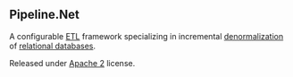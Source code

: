 ## Pipeline.Net
A configurable [ETL](https://en.wikipedia.org/wiki/Extract,_transform,_load) framework 
specializing in incremental 
[denormalization](https://en.wikipedia.org/wiki/Denormalization) of [relational databases](https://en.wikipedia.org/wiki/Relational_database).

Released under [Apache 2](https://www.apache.org/licenses/LICENSE-2.0) license.
